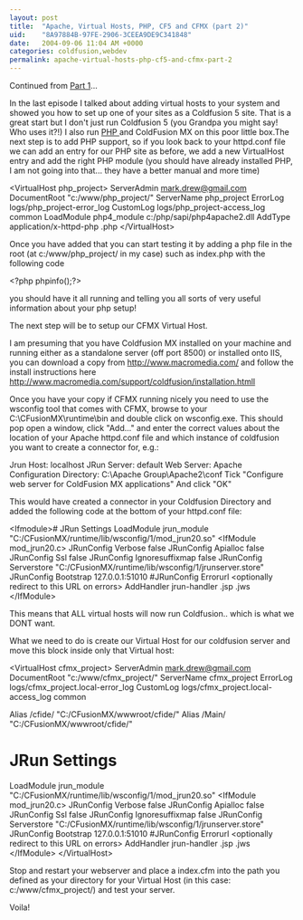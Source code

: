 ```yaml
---
layout: post
title:  "Apache, Virtual Hosts, PHP, CF5 and CFMX (part 2)"
uid:	"8A97884B-97FE-2906-3CEEA9DE9C341848"
date:   2004-09-06 11:04 AM +0000
categories: coldfusion,webdev
permalink: apache-virtual-hosts-php-cf5-and-cfmx-part-2
---
```

Continued from <a href="http://cybersonic.blogspot.com/2004/06/apache-virtual-hosts-php-cf5-and-cfmx.html">Part 1</a>...

In the last episode I talked about adding virtual hosts to your system and showed you how to set up one of your sites as a Coldfusion 5 site. That is a great start but I don't just run Coldfusion 5 (you Grandpa you might say! Who uses it?!) I also run <a href="http://www.php.net/">PHP </a>and ColdFusion MX on this poor little box.The next step is to add PHP support, so if you look back to your httpd.conf file we can add an entry for our PHP site as before, we add a new VirtualHost entry and add the right PHP module (you should have already installed PHP, I am not going into that... they have a better manual and more time)

&lt;VirtualHost php_project&gt;
ServerAdmin mark.drew@gmail.com
DocumentRoot "c:/www/php_project/"
ServerName php_project
ErrorLog logs/php_project-error_log
CustomLog logs/php_project-access_log common
LoadModule php4_module c:/php/sapi/php4apache2.dll
AddType application/x-httpd-php .php
&lt;/VirtualHost&gt;



Once you have added that you can start testing it by adding a php file in the root
(at c:/www/php_project/ in my case)
such as index.php with the following code

&lt;?php phpinfo();?&gt;



you should have it all running and telling you all sorts of very useful information about your php setup!

The next step will be to setup our CFMX Virtual Host.

I am presuming that you have Coldfusion MX installed on your machine and running either as a standalone server (off port 8500) or installed onto IIS, you can download a copy from <a href="http://www.macromedia.com/">http://www.macromedia.com/</a> and follow the install instructions here <a href="http://www.macromedia.com/support/coldfusion/installation.htmll">http://www.macromedia.com/support/coldfusion/installation.htmll</a>

Once you have your copy if CFMX running nicely you need to use the wsconfig tool that comes with CFMX, browse to your C:\CFusionMX\runtime\bin and double click on wsconfig.exe. This should pop open a window, click "Add..." and enter the correct values about the location of your Apache httpd.conf file and which instance of coldfusion you want to create a connector for, e.g.:


Jrun Host: localhost
JRun Server: default
Web Server: Apache
Configuration Directory: C:\Apache Group\Apache2\conf
Tick "Configure web server for ColdFusion MX applications"
And click "OK"



This would have created a connector in your Coldfusion Directory and added the following code at the bottom of your httpd.conf file:


&lt;Ifmodule&gt;# JRun Settings
LoadModule jrun_module "C:/CFusionMX/runtime/lib/wsconfig/1/mod_jrun20.so"
&lt;IfModule mod_jrun20.c&gt;
JRunConfig Verbose false
JRunConfig Apialloc false
JRunConfig Ssl false
JRunConfig Ignoresuffixmap false
JRunConfig Serverstore "C:/CFusionMX/runtime/lib/wsconfig/1/jrunserver.store"
JRunConfig Bootstrap 127.0.0.1:51010
#JRunConfig Errorurl &lt;optionally redirect to this URL on errors&gt;
AddHandler jrun-handler .jsp .jws
&lt;/IfModule&gt;



This means that ALL virtual hosts will now run Coldfusion.. which is what we DONT want.

What we need to do is create our Virtual Host for our coldfusion server and move this block inside only that Virtual host:


&lt;VirtualHost cfmx_project&gt;
ServerAdmin mark.drew@gmail.com
DocumentRoot "c:/www/cfmx_project/"
ServerName cfmx_project
ErrorLog logs/cfmx_project.local-error_log
CustomLog logs/cfmx_project.local-access_log common

Alias /cfide/ "C:/CFusionMX/wwwroot/cfide/"
Alias /Main/ "C:/CFusionMX/wwwroot/cfide/"

# JRun Settings
LoadModule jrun_module "C:/CFusionMX/runtime/lib/wsconfig/1/mod_jrun20.so"
&lt;IfModule mod_jrun20.c&gt;
JRunConfig Verbose false
JRunConfig Apialloc false
JRunConfig Ssl false
JRunConfig Ignoresuffixmap false
JRunConfig Serverstore "C:/CFusionMX/runtime/lib/wsconfig/1/jrunserver.store"
JRunConfig Bootstrap 127.0.0.1:51010
#JRunConfig Errorurl &lt;optionally redirect to this URL on errors&gt;
AddHandler jrun-handler .jsp .jws
&lt;/IfModule&gt;
&lt;/VirtualHost&gt;


Stop and restart your webserver and place a index.cfm into the path you defined as your directory for your Virtual Host (in this case: c:/www/cfmx_project/) and test your server.

Voila!